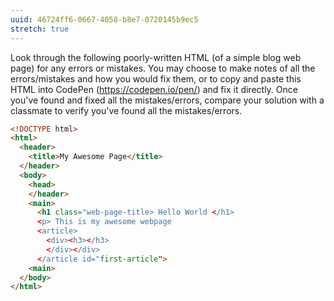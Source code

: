 ```yaml
---
uuid: 46724ff6-0667-4058-b8e7-0720145b9ec5
stretch: true
---
```


<!-- Add poorly written HTML and get them to fix / spot the errors  -->
<!-- Can be done as a group or as individuals -->
Look through the following poorly-written HTML (of a simple blog web page) for any errors or mistakes. You may choose to make notes of all the errors/mistakes and how you would fix them, or to copy and paste this HTML into CodePen (https://codepen.io/pen/) and fix it directly. Once you've found and fixed all the mistakes/errors, compare your solution with a classmate to verify you've found all the mistakes/errors.


```html
<!DOCTYPE html>
<html>
  <header>
    <title>My Awesome Page</title>
  </header>
  <body>
    <head>
    </header>
    <main>
      <h1 class="web-page-title> Hello World </h1>
      <p> This is my awesome webpage
      <article>
        <div><h3></h3>
        </div></div>
      </article id="first-article">
    <main>
  </body>
</html>
```
